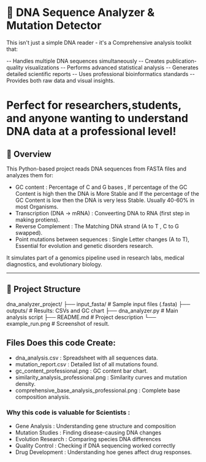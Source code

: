 # 🧬 DNA Sequence Analyzer & Mutation Detector

This isn't just a simple DNA reader - it's a Comprehensive analysis toolkit that:

-- Handles multiple DNA sequences simultaneously
-- Creates publication-quality visualizations
-- Performs advanced statistical analysis
-- Generates detailed scientific reports
-- Uses professional bioinformatics standards
-- Provides both raw data and visual insights.

# Perfect for researchers,students, and anyone wanting to understand DNA data at a professional level!

## 📌 Overview

This Python-based project reads DNA sequences from FASTA files and analyzes them for:

- GC content : Percentage of C and G bases , If percentage of the GC Content is high then the DNA is More Stable and If the percentage of the GC Content is low then the DNA is very less Stable. Usually 40-60% in most Organisms.
- Transcription (DNA → mRNA) : Conveerting DNA to RNA (first step in making protiens).
- Reverse Complement : The Matching DNA strand (A to T , C to G swapped).
- Point mutations between sequences : Single Letter changes (A to T), Essential for evolution and genetic disorders research.

It simulates part of a genomics pipeline used in research labs, medical diagnostics, and evolutionary biology.

---

## 📁 Project Structure

dna_analyzer_project/
├── input_fasta/ # Sample input files (.fasta)
├── outputs/ # Results: CSVs and GC chart
├── dna_analyzer.py # Main analysis script
├── README.md # Project description
└── example_run.png # Screenshot of result.

## Files Does this code Create: 
 - dna_analysis.csv : Spreadsheet with all sequences data.
- mutation_report.csv : Detailed list of all mutations found.
- gc_content_professional.png : GC content bar chart.
- similarity_analysis_professional.png : Similarity curves and mutation density.
- comprehensive_base_analysis_professional.png : Complete base composition analysis.

### Why this code is valuable for Scientists :

- Gene Analysis : Understanding gene structure and composition
- Mutation Studies : Finding disease-causing DNA changes
- Evolution Research : Comparing species DNA differences
- Quality Control : Checking if DNA sequencing worked correctly
- Drug Development : Understanding hoe genes affect drug responses.



